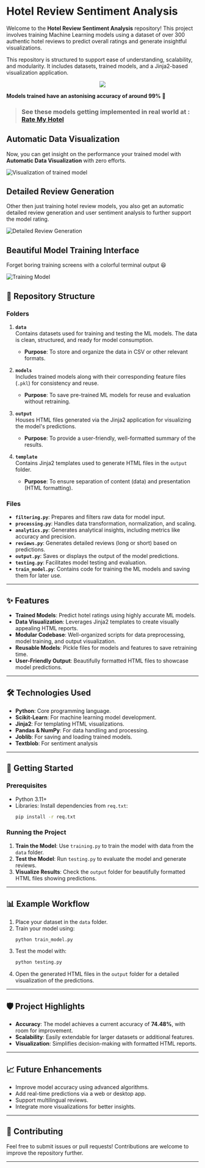 
# Hotel Review Sentiment Analysis

Welcome to the **Hotel Review Sentiment Analysis** repository! This project involves training Machine Learning models using a dataset of over 300 authentic hotel reviews to predict overall ratings and generate insightful visualizations.  

This repository is structured to support ease of understanding, scalability, and modularity. It includes datasets, trained models, and a Jinja2-based visualization application.

<p align="center">
   <img src="./assets/accuracy.jpeg">
</p>


**Models trained have an astonising accuracy of around 99% 🤯**

> ### See these models getting implemented in real world at : [Rate My Hotel](https://github.com/Krishna-Noutiyal/RateMyHotel)

Automatic Data Visualization
--

Now, you can get insight on the performance your trained model with **Automatic Data Visualization** with zero efforts.

![Visualization of trained model](./assets/model_testing_results.jpeg)

Detailed Review Generation
--

Other then just training hotel review models, you also get an automatic detailed review generation and user sentiment analysis to further support the model rating.

![Detailed Review Generation](./assets/detailed_review.jpeg)

Beautiful Model Training Interface
--

Forget boring training screens with a colorful terminal output 😆

![Training Model](./assets/training_model.png)

## 📂 Repository Structure

### **Folders**
1. **`data`**  
   Contains datasets used for training and testing the ML models. The data is clean, structured, and ready for model consumption.  
   - **Purpose**: To store and organize the data in CSV or other relevant formats.

2. **`models`**  
   Includes trained models along with their corresponding feature files (`.pkl`) for consistency and reuse.  
   - **Purpose**: To save pre-trained ML models for reuse and evaluation without retraining.

3. **`output`**  
   Houses HTML files generated via the Jinja2 application for visualizing the model's predictions.  
   - **Purpose**: To provide a user-friendly, well-formatted summary of the results.

4. **`template`**  
   Contains Jinja2 templates used to generate HTML files in the `output` folder.  
   - **Purpose**: To ensure separation of content (data) and presentation (HTML formatting).

### **Files**
- **`filtering.py`**: Prepares and filters raw data for model input.  
- **`processing.py`**: Handles data transformation, normalization, and scaling.  
- **`analytics.py`**: Generates analytical insights, including metrics like accuracy and precision.  
- **`reviews.py`**: Generates detailed reviews (long or short) based on predictions.  
- **`output.py`**: Saves or displays the output of the model predictions.  
- **`testing.py`**: Facilitates model testing and evaluation.  
- **`train_model.py`**: Contains code for training the ML models and saving them for later use.  

---

## ✨ Features
- **Trained Models**: Predict hotel ratings using highly accurate ML models.
- **Data Visualization**: Leverages Jinja2 templates to create visually appealing HTML reports.
- **Modular Codebase**: Well-organized scripts for data preprocessing, model training, and output visualization.
- **Reusable Models**: Pickle files for models and features to save retraining time.
- **User-Friendly Output**: Beautifully formatted HTML files to showcase model predictions.

---

## 🛠️ Technologies Used
- **Python**: Core programming language.
- **Scikit-Learn**: For machine learning model development.
- **Jinja2**: For templating HTML visualizations.
- **Pandas & NumPy**: For data handling and processing.
- **Joblib**: For saving and loading trained models.
- **Textblob**: For sentiment analysis

---

## 🚀 Getting Started

### Prerequisites
- Python 3.11+
- Libraries: Install dependencies from `req.txt`:
  ```bash
  pip install -r req.txt
  ```

### Running the Project
1. **Train the Model**: Use `training.py` to train the model with data from the `data` folder.
2. **Test the Model**: Run `testing.py` to evaluate the model and generate reviews.
3. **Visualize Results**: Check the `output` folder for beautifully formatted HTML files showing predictions.

---

## 📊 Example Workflow
1. Place your dataset in the `data` folder.  
2. Train your model using:
   ```bash
   python train_model.py
   ```
3. Test the model with:
   ```bash
   python testing.py
   ```
4. Open the generated HTML files in the `output` folder for a detailed visualization of the predictions.

---

## 🛡️ Project Highlights
- **Accuracy**: The model achieves a current accuracy of **74.48%**, with room for improvement.  
- **Scalability**: Easily extendable for larger datasets or additional features.  
- **Visualization**: Simplifies decision-making with formatted HTML reports.

---

## 📈 Future Enhancements
- Improve model accuracy using advanced algorithms.  
- Add real-time predictions via a web or desktop app.  
- Support multilingual reviews.  
- Integrate more visualizations for better insights.

---

## 🤝 Contributing
Feel free to submit issues or pull requests! Contributions are welcome to improve the repository further.

---

